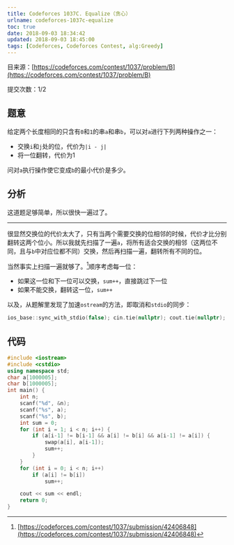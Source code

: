 ```yaml
---
title: Codeforces 1037C. Equalize（贪心）
urlname: codeforces-1037c-equalize
toc: true
date: 2018-09-03 18:34:42
updated: 2018-09-03 18:45:00
tags: [Codeforces, Codeforces Contest, alg:Greedy]
---
```


目来源：[https://codeforces.com/contest/1037/problem/B](https://codeforces.com/contest/1037/problem/B)

提交次数：1/2

## 题意

给定两个长度相同的只含有`0`和`1`的串`a`和串`b`，可以对`a`进行下列两种操作之一：

* 交换`i`和`j`处的位，代价为`|i - j|`
* 将一位翻转，代价为1

问对`a`执行操作使它变成`b`的最小代价是多少。

## 分析

这道题足够简单，所以很快一遍过了。

---

很显然交换位的代价太大了，只有当两个需要交换的位相邻的时候，代价才比分别翻转这两个位小。所以我就先扫描了一遍`a`，将所有适合交换的相邻（这两位不同，且与`b`中对应位都不同）交换，然后再扫描一遍，翻转所有不同的位。

当然事实上扫描一遍就够了。[^solution]顺序考虑每一位：

* 如果这一位和下一位可以交换，`sum++`，直接跳过下一位
* 如果不能交换，翻转这一位，`sum++`

以及，从题解里发现了加速`ostream`的方法，即取消和`stdio`的同步：

```cpp
ios_base::sync_with_stdio(false); cin.tie(nullptr); cout.tie(nullptr);
```

[^solution]: [https://codeforces.com/contest/1037/submission/42406848](https://codeforces.com/contest/1037/submission/42406848)

## 代码

```cpp
#include <iostream>
#include <cstdio>
using namespace std;
char a[1000005];
char b[1000005];
int main() {
    int n;
    scanf("%d", &n);
    scanf("%s", a);
    scanf("%s", b);
    int sum = 0;
    for (int i = 1; i < n; i++) {
        if (a[i-1] != b[i-1] && a[i] != b[i] && a[i-1] != a[i]) {
            swap(a[i], a[i-1]);
            sum++;
        }
    }
    for (int i = 0; i < n; i++)
        if (a[i] != b[i])
            sum++;

    cout << sum << endl;
    return 0;
}
```
